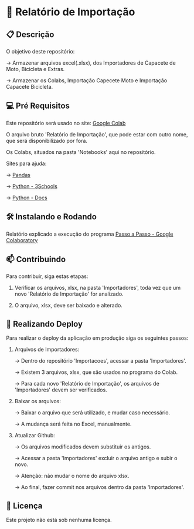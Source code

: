 # 🚀 Relatório de Importação


## 📋 Descrição

O objetivo deste repositório:

-> Armazenar arquivos excel(.xlsx), dos Importadores de Capacete de Moto, Bicicleta e Extras.

-> Armazenar os Colabs, Importação Capecete Moto e Importação Capacete Bicicleta.
 
## 💻 Pré Requisitos

Este repositório será usado no site: [Google Colab](https://colab.research.google.com/)

O arquivo bruto 'Relatório de Importação', que pode estar com outro nome, que será disponibilizado por fora.

Os Colabs, situados na pasta 'Notebooks' aqui no repositório.

Sites para ajuda: 

-> [Pandas](https://pandas.pydata.org/docs/index.html)

-> [Python - 3Schools](https://www.w3schools.com/python/default.asp)

-> [Python - Docs](https://docs.python.org/3/)

## 🛠️ Instalando e Rodando

Relatório explicado a execução do programa [Passo a Passo - Google Colaboratory](https://github.com/starplast/Importacoes/blob/main/Passo%20a%20Passo%20-%20Google%20Colaboratory.docx)

## 📫 Contribuindo

Para contribuir, siga estas etapas:

1. Verificar os arquivos, xlsx, na pasta 'Importadores', toda vez que um novo 'Relatório de Importação' for analizado.
   
2. O arquivo, xlsx, deve ser baixado e alterado.

## 🏁 Realizando Deploy

Para realizar o deploy da aplicação em produção siga os seguintes passos:

1. Arquivos de Importadores:
   
   -> Dentro do repositório 'Importacoes', acessar a pasta 'Importadores'.
   
   -> Existem 3 arquivos, xlsx, que são usados no programa do Colab.
   
   -> Para cada novo 'Relatório de Importação', os arquivos de 'Importadores' devem ser verificados.
   
3. Baixar os arquivos:
   
   -> Baixar o arquivo que será utilizado, e mudar caso necessário.
   
   -> A mudança será feita no Excel, manualmente.
   
5. Atualizar Github:

   -> Os arquivos modificados devem substituir os antigos.
   
   -> Acessar a pasta 'Importadores' excluir o arquivo antigo e subir o novo.
   
   -> Atenção: não mudar o nome do arquivo xlsx.
   
   -> Ao final, fazer commit nos arquivos dentro da pasta 'Importadores'.

## 📜 Licença 

Este projeto não está sob nenhuma licença.


